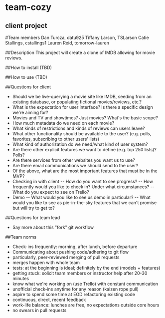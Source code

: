 # team-cozy
## client project

#Team members
Dan Turcza, datu925
Tiffany Larson, TSLarson
Catie Stallings, cstallings1
Lauren Reid, tomorrow-lauren

##Description
This project will create a clone of IMDB allowing for movie reviews.

##How to install
(TBD)

##How to use
(TBD)



##Questions for client

- Should we be live-querying a movie site like IMDB, seeding from an existing database, or populating fictional movies/reviews, etc.?
- What is the expectation for user interface? Is there a specific design we're aiming for?
- Movies and TV and showtimes? Just movies? What's the basic scope?
- How much metadata do we need on each movie?
- What kinds of restrictions and kinds of reviews can users leave?
- What other functionality should be available to the user? (e.g. polls, favorites, subscribing to other users' lists)
- What kind of authorization do we need/what kind of user system?
- Are there other explicit features we want to define (e.g. top 250 lists)? Polls?
- Are there services from other websites you want us to use?
- Are there email communications we should send to the user?
- Of the above, what are the most important features that must be in the MVP?
- Checking in with client
-- How do you want to see progress?
-- How frequently would you like to check in? Under what circumstances?
-- What do you expect to see on Trello?
- Demo
-- What would you like to see us demo in particular?
-- What would you like to see as pie-in-the-sky features that we can't promise but will try to get to?

##Questions for team lead
 - Say more about this "fork" git workflow


##Team norms

- Check-ins frequently: morning, after lunch, before departure
- Communicating about pushing code/adhering to git flow
- particularly, peer-reviewed merging of pull requests
- merges happen with whole team
- tests: at the beginning is ideal; definitely by the end (models + features)
- getting stuck: solicit team members or instructor help after 20-30 minutes
- know what we're working on (use Trello) with constant communication
- unofficial check-ins anytime for any reason (kaizen rope pull)
- aspire to spend some time at EOD refactoring existing code
- continuous, direct, recent feedback
- work-life balance: lunches are free, no expectations outside core hours
- no swears in pull requests

